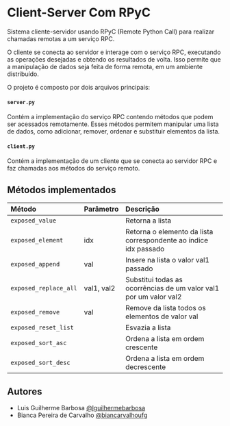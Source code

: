 # Client-Server Com RPyC

Sistema cliente-servidor usando RPyC (Remote Python Call) para realizar chamadas remotas a um serviço RPC.

O cliente se conecta ao servidor e interage com o serviço RPC, executando as operações desejadas e obtendo os resultados de volta. Isso permite que a manipulação de dados seja feita de forma remota, em um ambiente distribuído.

O projeto é composto por dois arquivos principais:

#### `server.py`
Contém a implementação do serviço RPC contendo métodos que podem ser acessados remotamente. Esses métodos permitem manipular uma lista de dados, como adicionar, remover, ordenar e substituir elementos da lista.

#### `client.py`
Contém a implementação de um cliente que se conecta ao servidor RPC e faz chamadas aos métodos do serviço remoto.


## Métodos implementados

| Método   | Parâmetro       | Descrição                           |
| :---------- | :--------- | :---------------------------------- |
| `exposed_value` |  | Retorna a lista |
| `exposed_element` | idx | Retorna o elemento da lista correspondente ao índice idx passado |
| `exposed_append` | val | Insere na lista o valor val1 passado |
| `exposed_replace_all` | val1, val2 | Substitui todas as ocorrências de um valor val1 por um valor val2 |
| `exposed_remove` | val | Remove da lista todos os elementos de valor val |
| `exposed_reset_list` |  | Esvazia a lista |
| `exposed_sort_asc` |  | Ordena a lista em ordem crescente |
| `exposed_sort_desc` |  | Ordena a lista em ordem decrescente |

## Autores

- Luis Guilherme Barbosa [@lguilhermebarbosa](https://github.com/lguilhermebarbosa)
- Bianca Pereira de Carvalho [@biancarvalhoufg](https://github.com/biancarvalhoufg)